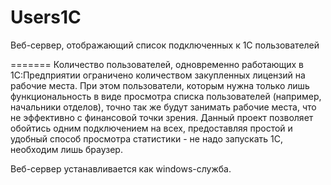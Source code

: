 Users1C
=======

Веб-сервер, отображающий список подключенных к 1С пользователей

=======
Количество пользователей, одновременно работающих в 1С:Предприятии ограничено количеством закупленных лицензий на рабочие 
места. При этом пользователи, которым нужна только лишь функциональность в виде просмотра списка пользователей 
(например, начальники отделов), точно так же будут занимать рабочие места, что не эффективно с финансовой точки зрения.
Данный проект позволяет обойтись одним подключением на всех, предоставляя простой и удобный способ просмотра статистики -
не надо запускать 1С, необходим лишь браузер.

Веб-сервер устанавливается как windows-служба.
